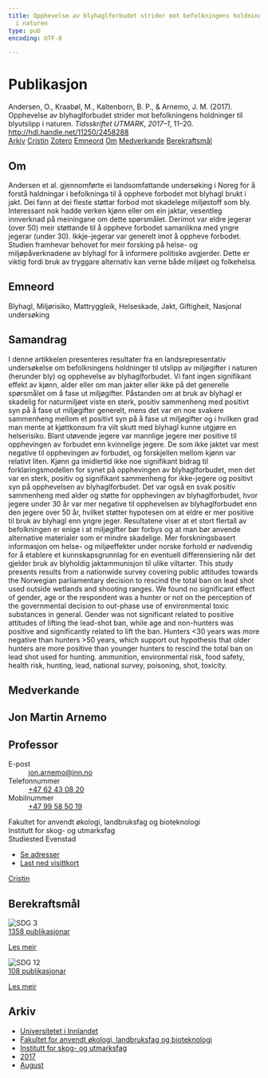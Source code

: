 ```yaml
---
title: Opphevelse av blyhaglforbudet strider mot befolkningens holdninger til blyutslipp
  i naturen
type: pub
encoding: UTF-8

---
```

<h1>Publikasjon</h1>
<article id="csl-bib-container-P453QW37" class="csl-bib-container">
  <div class="csl-bib-body"> <div class="csl-entry">Andersen, O., Kraabøl, M., Kaltenborn, B. P., &#38; Arnemo, J. M. (2017). Opphevelse av blyhaglforbudet strider mot befolkningens holdninger til blyutslipp i naturen. <i>Tidsskriftet UTMARK</i>, <i>2017–1</i>, 11–20. <a href="http://hdl.handle.net/11250/2458288">http://hdl.handle.net/11250/2458288</a></div> </div>
  <div class="csl-bib-buttons">
    <a href="#taxonomy-article-P453QW37" alt="archive" class="csl-bib-button">Arkiv</a>
    <a href="https://app.cristin.no/results/show.jsf?id=1489326" alt="Cristin" class="csl-bib-button">Cristin</a>
    <a href="http://zotero.org/groups/5881554/items/P453QW37" alt="Zotero" class="csl-bib-button">Zotero</a>
    <a href="#keywords-article-P453QW37" alt="keywords" class="csl-bib-button">Emneord</a>
    <a href="#about-article-P453QW37" alt="about_pub" class="csl-bib-button">Om</a>
    <a href="#contributors-article-P453QW37" alt="contributors" class="csl-bib-button">Medverkande</a>
    <a href="#sdg-article-P453QW37" alt="sdg" class="csl-bib-button">Berekraftsmål</a>
  </div>
  <div id="csl-bib-meta-container-P453QW37"></div>
</article>
<div id="csl-bib-meta-P453QW37" class="csl-bib-meta">
  <article id="about-article-P453QW37" class="about_pub-article">
    <h1>Om</h1>
    Andersen et al. gjennomførte ei landsomfattande undersøking i Noreg for å forstå haldningar i befolkninga til å oppheve forbodet mot blyhagl brukt i jakt. Dei fann at dei fleste støttar forbod mot skadelege miljøstoff som bly. Interessant nok hadde verken kjønn eller om ein jaktar, vesentleg innverknad på meiningane om dette spørsmålet. Derimot var eldre jegerar (over 50) meir støttande til å oppheve forbodet samanlikna med yngre jegerar (under 30). Ikkje-jegerar var generelt imot å oppheve forbodet. Studien framhevar behovet for meir forsking på helse- og miljøpåverknadene av blyhagl for å informere politiske avgjerder. Dette er viktig fordi bruk av tryggare alternativ kan verne både miljøet og folkehelsa.
  </article>
  <article id="keywords-article-P453QW37" class="keywords-article">
    <h1>Emneord</h1>
    Blyhagl, Miljørisiko, Mattryggleik, Helseskade, Jakt, Giftigheit, Nasjonal undersøking
  </article>
  <article id="abstract-article-P453QW37" class="abstract-article">
    <h1>Samandrag</h1>
    I denne artikkelen presenteres resultater fra en landsrepresentativ undersøkelse om befolkningens holdninger til utslipp av miljøgifter i naturen (herunder bly) og opphevelse av blyhaglforbudet. Vi fant ingen signifikant effekt av kjønn, alder eller om man jakter eller ikke på det generelle spørsmålet om å fase ut miljøgifter. Påstanden om at bruk av blyhagl er skadelig for naturmiljøet viste en sterk, positiv sammenheng med positivt syn på å fase ut miljøgifter generelt, mens det var en noe svakere sammenheng mellom et positivt syn på å fase ut miljøgifter og i hvilken grad man mente at kjøttkonsum fra vilt skutt med blyhagl kunne utgjøre en helserisiko. Blant utøvende jegere var mannlige jegere mer positive til opphevingen av forbudet enn kvinnelige jegere. De som ikke jaktet var mest negative til opphevingen av forbudet, og forskjellen mellom kjønn var relativt liten. Kjønn ga imidlertid ikke noe signifikant bidrag til forklaringsmodellen for synet på opphevingen av blyhaglforbudet, men det var en sterk, positiv og signifikant sammenheng for ikke-jegere og positivt syn på opphevelsen av blyhaglforbudet. Det var også en svak positiv sammenheng med alder og støtte for opphevingen av blyhaglforbudet, hvor jegere under 30 år var mer negative til opphevelsen av blyhaglforbudet enn den jegere over 50 år, hvilket støtter hypotesen om at eldre er mer positive til bruk av blyhagl enn yngre jeger. Resultatene viser at et stort flertall av befolkningen er enige i at miljøgifter bør forbys og at man bør anvende alternative materialer som er mindre skadelige. Mer forskningsbasert informasjon om helse- og miljøeffekter under norske forhold er nødvendig for å etablere et kunnskapsgrunnlag for en eventuell differensiering når det gjelder bruk av blyholdig jaktammunisjon til ulike viltarter. 
This study presents results from a nationwide survey covering public attitudes towards the Norwegian parliamentary decision to rescind the total ban on lead shot used outside wetlands and shooting ranges. We found no significant effect of gender, age or the respondent was a hunter or not on the perception of the governmental decision to out-phase use of environmental toxic substances in general. Gender was not significant related to positive attitudes of lifting the lead-shot ban, while age and non-hunters was positive and significantly related to lift the ban. Hunters <30 years was more negative than hunters >50 years, which support out hypothesis that older hunters are more positive than younger hunters to rescind the total ban on lead shot used for hunting. 
ammunition, environmental risk, food safety, health risk, hunting, lead, national survey, poisoning, shot, toxicity.
  </article>
  <article id="contributors-article-P453QW37" class="contributors-article">
    <h1>Medverkande</h1>
    <div class="personas"> <div class="vrtx-hinn-person-card"> <div class="photo"> <i class="lar la-user-circle missing-person"></i> </div> <div class="info"> <hgroup><h1>Jon Martin Arnemo</h1> <h2>Professor</h2> </hgroup><dl> <dt>E-post</dt> <dd> <a href="mailto:jon.arnemo@inn.no">jon.arnemo@inn.no</a> </dd> <dt>Telefonnummer</dt> <dd><a href="tel:+4762430820"> +47 62 43 08 20 </a></dd> <dt>Mobilnummer</dt> <dd><a href="tel:+4799585019"> +47 99 58 50 19 </a></dd> </dl> <p> Fakultet for anvendt økologi, landbruksfag og bioteknologi<br> Institutt for skog- og utmarksfag<br> Studiested Evenstad </p> <ul class="vrtx-hinn-links"> <li><a href="https://www.inn.no/finn-en-ansatt/jon-arnemo.html#vrtx-hinn-addresses">Se adresser</a></li> <li><a href="https://www.inn.no/finn-en-ansatt/jon-arnemo.html?vrtx=vcf">Last ned visittkort</a></li> </ul> </div> </div> <a href="https://app.cristin.no/persons/show.jsf?id=328246" alt="Cristin URL" class="personas-cristin">Cristin</a> </div>
  </article>
  <article id="sdg-article-P453QW37" class="sdg-article">
    <h1>Berekraftsmål</h1>
    <div class="sdg-container"><div id="sdg3" class="sdg">
        <img src="{{< params subfolder >}}images/sdg/sdg03_nn.png" class="image" alt="SDG 3">
        <div class="sdg-overlay">
          <a href="{{< params subfolder >}}nn/archive/?sdg=3#archive" class="sdg-publication-count"><span>1358</span> publikasjonar</a>
          <p><a href="https://fn.no/om-fn/fns-baerekraftsmaal/god-helse-og-livskvalitet?lang=nno-NO" class="sdg-read-more">Les meir</a></p>
        </div>
      </div> <div id="sdg12" class="sdg">
        <img src="{{< params subfolder >}}images/sdg/sdg12_nn.png" class="image" alt="SDG 12">
        <div class="sdg-overlay">
          <a href="{{< params subfolder >}}nn/archive/?sdg=12#archive" class="sdg-publication-count"><span>108</span> publikasjonar</a>
          <p><a href="https://fn.no/om-fn/fns-baerekraftsmaal/ansvarlig-forbruk-og-produksjon?lang=nno-NO" class="sdg-read-more">Les meir</a></p>
        </div>
      </div></div>
  </article>
  <article id="taxonomy-article-P453QW37" class="taxonomy-article">
    <h1>Arkiv</h1>
    <ul>
      <li><a href="{{< params subfolder >}}nn/archive/?key=3DCRN523">Universitetet i Innlandet</a></li>
      <li><a href="{{< params subfolder >}}nn/archive/?key=T77LXH6D">Fakultet for anvendt økologi, landbruksfag og bioteknologi</a></li>
      <li><a href="{{< params subfolder >}}nn/archive/?key=7TRARPE3">Institutt for skog- og utmarksfag</a></li>
      <li><a href="{{< params subfolder >}}nn/archive/?key=QVBAYKNY">2017</a></li>
      <li><a href="{{< params subfolder >}}nn/archive/?key=XY6Q9EJU">August</a></li>
    </ul>
  </article>
</div>
